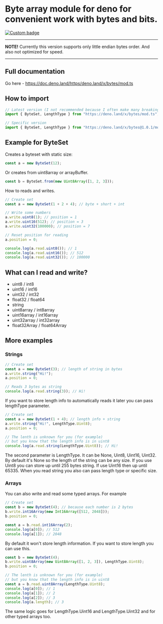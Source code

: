 # Byte array module for deno for convenient work with bytes and bits.

[![Custom badge](https://img.shields.io/endpoint?url=https%3A%2F%2Fdeno-visualizer.danopia.net%2Fshields%2Flatest-version%2Fx%2Fbytes%2Fmod.ts)](https://doc.deno.land/https/deno.land/x/bytes/mod.ts)

---

**NOTE!**
Currently this version supports only little endian bytes order. And also
not optimized for speed.

---

## Full documentation

Go here - https://doc.deno.land/https/deno.land/x/bytes/mod.ts

## How to import

```ts
// Latest version (I not recommended because I often make many breaking changes)
import { ByteSet, LengthType } from "https://deno.land/x/bytes/mod.ts";

// Specific version
import { ByteSet, LengthType } from "https://deno.land/x/bytes@1.0.1/mod.ts";
```

## Example for ByteSet

Creates a byteset with static size:

```ts
const a = new ByteSet(12);
```

Or creates from uint8array or arrayBuffer.

```ts
const b = ByteSet.from(new Uint8Array([1, 2, 3]));
```

How to reads and writes.

```ts
// Create set
const a = new ByteSet(1 + 2 + 4); // byte + short + int

// Write some numbers
a.write.uint8(1); // position = 1
a.write.uint16(512); // position = 3
a.write.uint32(100000); // position = 7

// Reset position for reading
a.position = 0;

console.log(a.read.uint8()); // 1
console.log(a.read.uint16()); // 512
console.log(a.read.uint32()); // 100000
```

## What can I read and write?

-   uint8 / int8
-   uint16 / int16
-   uint32 / int32
-   float32 / float64
-   string
-   uint8array / int8array
-   uint16array / int16array
-   uint32array / int32array
-   float32Array / float64Array

## More examples

### Strings

```ts
// Create set
const a = new ByteSet(3); // length of string in bytes
a.write.string("Hi!");
a.position = 0;

// Reads 3 bytes as string
console.log(a.read.string(3)); // Hi!
```

If you want to store length info to automatically reads it later you can pass lengthType parameter.

```ts
// Create set
const a = new ByteSet(1 + 4); // length info + string
a.write.string("Hi!", LengthType.Uint8);
a.position = 0;

// The lenth is unknown for you (for example)
// but you know that the length info is in uint8
console.log(a.read.string(LengthType.Uint8)); // Hi!
```

The second parameter is LengthType. It can be None, Uint8, Uint16, Uint32. By default it's None so the length of the string can be any size. If you use Uint8 you can store up until 255 bytes string. If use Uint16 then up until 65335. When you read string you also can pass length type or specific size.

### Arrays

You can also write and read some typed arrays. For example

```ts
// Create set
const b = new ByteSet(4); // because each number is 2 bytes
b.write.int16Array(new Int16Array([512, 2048]));
b.position = 0;

const a = b.read.int16Array(2);
console.log(a[0]); // 512
console.log(a[1]); // 2048
```

By default it won't store length information. If you want to store length you can use this.

```ts
const b = new ByteSet(4);
b.write.uint8Array(new Uint8Array([1, 2, 3]), LengthType.Uint8);
b.position = 0;

// The lenth is unknown for you (for example)
// but you know that the length info is in uint8
const a = b.read.uint8Array(LengthType.Uint8);
console.log(a[0]); // 1
console.log(a[1]); // 2
console.log(a[2]); // 3
console.log(a.length); // 3
```

The same logic goes for LengthType.Uint16 and LengthType.Uint32 and for other typed arrays too.
